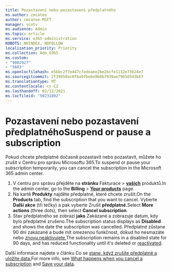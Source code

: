 ```yaml
---
title: Pozastavení nebo pozastavení předplatného
ms.author: cmcatee
author: cmcatee-MSFT
manager: scotv
ms.audience: Admin
ms.topic: article
ms.service: o365-administration
ROBOTS: NOINDEX, NOFOLLOW
localization_priority: Priority
ms.collection: Adm_O365
ms.custom:
- "9002927"
- "5603"
ms.openlocfilehash: e5bbc2f7e447cfedeaee2be2bcfe1132e73b24e7
ms.sourcegitcommit: 2f39850ac0fba9fbeba9b8b7939ae79b505d3b67
ms.translationtype: MT
ms.contentlocale: cs-CZ
ms.lasthandoff: 02/12/2021
ms.locfileid: "50231892"
---
```

# <a name="suspend-or-pause-a-subscription"></a><span data-ttu-id="bb211-102">Pozastavení nebo pozastavení předplatného</span><span class="sxs-lookup"><span data-stu-id="bb211-102">Suspend or pause a subscription</span></span>

<span data-ttu-id="bb211-103">Pokud chcete předplatné dočasně pozastavit nebo pozastavit, můžete ho zrušit v Centru pro správu Microsoftu 365.</span><span class="sxs-lookup"><span data-stu-id="bb211-103">To suspend or pause your subscription temporarily, you can cancel the subscription in the Microsoft 365 admin center.</span></span>

1. <span data-ttu-id="bb211-104">V centru pro správu přejděte na **stránku** Fakturace  >  **[vašich](https://go.microsoft.com/fwlink/p/?linkid=842054)** produktů.</span><span class="sxs-lookup"><span data-stu-id="bb211-104">In the admin center, go to the **Billing** > **[Your products](https://go.microsoft.com/fwlink/p/?linkid=842054)** page.</span></span>
2. <span data-ttu-id="bb211-105">Na kartě **Produkty** najděte předplatné, které chcete zrušit.</span><span class="sxs-lookup"><span data-stu-id="bb211-105">On the **Products** tab, find the subscription that you want to cancel.</span></span> <span data-ttu-id="bb211-106">Vyberte **Další akce** (tři tečky) a pak vyberte Zrušit **předplatné.**</span><span class="sxs-lookup"><span data-stu-id="bb211-106">Select **More actions** (three dots), then select **Cancel subscription**.</span></span>
3. <span data-ttu-id="bb211-107">Stav předplatného se zobrazí **jako** Zakázané a zobrazuje datum, kdy bylo předplatné zrušeno.</span><span class="sxs-lookup"><span data-stu-id="bb211-107">The subscription status displays as **Disabled** and shows the date the subscription was cancelled.</span></span> <span data-ttu-id="bb211-108">Předplatné zůstane 90 dní zakázané a bude mít omezenou funkčnost, dokud ho nesmazáte nebo [znovu neaktivujete.](https://docs.microsoft.com/microsoft-365/commerce/subscriptions/reactivate-your-subscription)</span><span class="sxs-lookup"><span data-stu-id="bb211-108">The subscription remains in a disabled state for 90 days, and has reduced functionality until it's deleted or [reactivated](https://docs.microsoft.com/microsoft-365/commerce/subscriptions/reactivate-your-subscription).</span></span>

<span data-ttu-id="bb211-109">Další informace najdete v článku Co se [stane, když zrušíte předplatné a](https://docs.microsoft.com/microsoft-365/commerce/subscriptions/cancel-your-subscription#what-happens-when-you-cancel-a-subscription) [uložíte data.](https://docs.microsoft.com/microsoft-365/commerce/subscriptions/cancel-your-subscription#save-your-data)</span><span class="sxs-lookup"><span data-stu-id="bb211-109">For more info, see [What happens when you cancel a subscription](https://docs.microsoft.com/microsoft-365/commerce/subscriptions/cancel-your-subscription#what-happens-when-you-cancel-a-subscription) and [Save your data](https://docs.microsoft.com/microsoft-365/commerce/subscriptions/cancel-your-subscription#save-your-data).</span></span>
